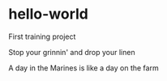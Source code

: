 # hello-world
First training project

Stop your grinnin' and drop your linen

A day in the Marines is like a day on the farm
